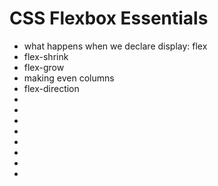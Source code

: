 # CSS Flexbox Essentials

* what happens when we declare display: flex
* flex-shrink
* flex-grow
* making even columns
* flex-direction
* 
* 
* 
* 
* 
* 
* 
* 